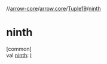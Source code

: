 //[arrow-core](../../../index.md)/[arrow.core](../index.md)/[Tuple19](index.md)/[ninth](ninth.md)

# ninth

[common]\
val [ninth](ninth.md): [I](index.md)
